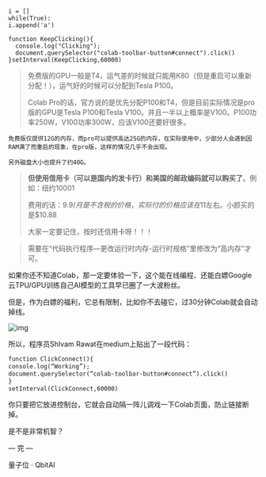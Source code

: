 

```
i = []
while(True):   
i.append('a')
```



```
function KeepClicking(){
  console.log("Clicking");
  document.querySelector("colab-toolbar-button#connect").click()
}setInterval(KeepClicking,60000)
```



> 免费版的GPU一般是T4，运气差的时候就只能用K80（但是重启可以重新分配！），运气好的时候可以分配到Tesla P100。
>
> Colab Pro的话，官方说的是优先分配P100和T4，但是目前实际情况是pro版的GPU是Tesla P100和Tesla V100。并且一半以上概率是V100。P100功率250W，V100功率300W，应该V100还要好很多。



```
免费版仅提供12G的内存，而pro可以提供高达25G的内存，在实际使用中，少部分人会遇到因RAM满了而重启的现象，在pro版，这样的情况几乎不会出现。

另外磁盘大小也提升了约40G。
```



> **但使用信用卡（可以是国内的发卡行）和美国的邮政编码就可以购买了**。例如：纽约10001
>
> 费用的话：$9.9/月是不含税的价格，实际付的价格应该在$11左右。小颜买的是$10.88
>
> 大家一定要记住，按时还信用卡呀！！！



> 需要在“代码执行程序—更改运行时内存-运行时规格”里修改为“高内存”才可。





如果你还不知道Colab，那一定要体验一下，这个能在线编程、还能白嫖Google云TPU/GPU训练自己AI模型的工具早已圈了一大波粉丝。

但是，作为白嫖的福利，它总有限制，比如你不去碰它，过30分钟Colab就会自动掉线。

![img](https://pic1.zhimg.com/80/v2-b3bda69f1f565ceba6c8e90ceeba06d4_720w.jpg)

所以，程序员ShIvam Rawat在medium上贴出了一段代码：

```tex
function ClickConnect(){
console.log(“Working”);
document.querySelector(“colab-toolbar-button#connect”).click()
}
setInterval(ClickConnect,60000)
```

你只要把它放进控制台，它就会自动隔一阵儿调戏一下Colab页面，防止链接断掉。

是不是非常机智？

— 完 —

量子位 · QbitAI


